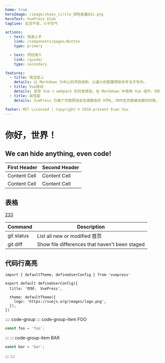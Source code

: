 ```yaml
---
home: true
heroImage: /image/shaox_circle_绿色能量@2x.png
heroText: VuePress blob
tagline: 生活不易，川子叹气

actions:
  - text: 快速上手
    link: /components/pages/Button
    type: primary

  - text: 项目简介
    link: /guide/
    type: secondary

features:
  - title: 简洁至上
    details: 以 Markdown 为中心的项目结构，以最少的配置帮助你专注于写作。
  - title: Vue驱动
    details: 享受 Vue + webpack 的开发体验，在 Markdown 中使用 Vue 组件，同时可以使用 Vue 来开发自定义主题。
  - title: 高性能
    details: VuePress 为每个页面预渲染生成静态的 HTML，同时在页面被加载的时候，将作为 SPA 运行。

footer: MIT Licensed | Copyright © 2018-present Evan You
---
```


# 你好，世界！

## We can hide anything, even code!

| First Header | Second Header |
| ------------ | ------------- |
| Content Cell | Content Cell  |
| Content Cell | Content Cell  |

## 表格

[233](/documents/introduction)

| Command    | Description                                                                         |
| ---------- | ----------------------------------------------------------------------------------- |
| git status | List all new or modified <RouterLink to="/documents/introduction">首页</RouterLink> |
| git diff   | Show file differences that haven't been staged                                      |

## 代码行高亮

```ts{1,6-8}
import { defaultTheme, defineUserConfig } from 'vuepress'

export default defineUserConfig({
  title: '你好， VuePress',

  theme: defaultTheme({
    logo: 'https://vuejs.org/images/logo.png',
  }),
})
```

:::: code-group
::: code-group-item FOO

```js
const foo = 'foo';
```

:::
::: code-group-item BAR

```js
const bar = 'bar';
```

:::
::::

